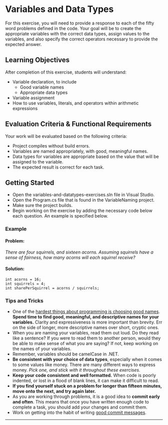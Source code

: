 # Variables and Data Types

For this exercise, you will need to provide a response to each of the fifty word problems defined in the code. Your goal will be to create the appropriate variables with the correct data types, assign values to the variables, and also specify the correct operators necessary to provide the expected answer.

## Learning Objectives

After completion of this exercise, students will understand:

* Variable declaration, to include
    * Good variable names
    * Appropriate data types
* Variable assignment
* How to use variables, literals, and operators within arithmetic expressions

## Evaluation Criteria & Functional Requirements

Your work will be evaluated based on the following criteria:
* Project compiles without build errors.
* Variables are named appropriately, with good, meaningful names.
* Data types for variables are appropriate based on the value that will be assigned to the variable.
* The expected result is correct for each task.

## Getting Started

* Open the variables-and-datatypes-exercises.sln file in Visual Studio.
* Open the Program.cs file that is found in the VariableNaming project.
* Make sure the project builds.
* Begin working on the exercise by adding the necessary code below each question. An example is specified below.

### Example

#### Problem:

*There are four squirrels, and sixteen acorns. Assuming squirrels have a sense of fairness, how many acorns will each squirrel receive?*

#### Solution:

```
int acorns = 16;
int squirrels = 4;
int sharePerSquirrel = acorns / squirrels;
```

### Tips and Tricks

* One of the [hardest things about programming is choosing good names][naming-things-is-hard]. **Spend time to find good, meaningful, and descriptive names for your variables.** Clarity and expressiveness is more important than brevity. Err on the side of longer, more descriptive names over short, cryptic ones.
* When you are naming your variables, read them out loud. Do they read like a sentence? If you were to read them to another person, would they be able to make sense of what you are saying? If not, keep working on the names of your variables.
* Remember, variables should be camelCase in .NET.
* **Be consistent with your choice of data types**, especially when it comes to some values like money. There are many different ways to express money. *Pick one, and stick with it throughout these exercises.*
* **Keep your code consistent and well formatted.** When code is poorly indented, or lost in a flood of blank lines, it can make it difficult to read.
* **If you find yourself stuck on a problem for longer than fifteen minutes, move onto the next, and try again later.**
* As you are working through problems, it is a good idea to **commit early and often**. This means that once you have written enough code to complete a task, you should add your changes and commit them.
* Work on getting into the habit of writing [good commit messages][good-commit-messages].

---

[good-commit-messages]: https://chris.beams.io/posts/git-commit/
[naming-things-is-hard]: https://hilton.org.uk/blog/why-naming-things-is-hard
